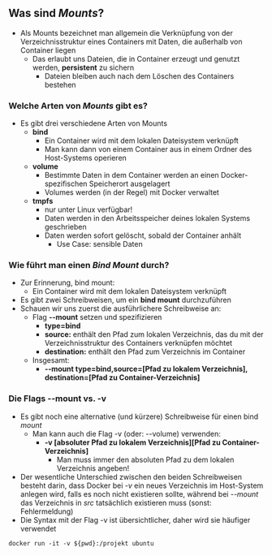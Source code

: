 ## Was sind *Mounts*?

* Als Mounts bezeichnet man allgemein die Verknüpfung von der
Verzeichnisstruktur eines Containers mit Daten, die außerhalb 
von Container liegen
  * Das erlaubt uns Dateien, die in Container erzeugt und genutzt werden,
  **persistent** zu sichern
    * Dateien bleiben auch nach dem Löschen des Containers bestehen


### Welche Arten von *Mounts* gibt es?

* Es gibt drei verschiedene Arten von Mounts
  * **bind**
    * Ein Container wird mit dem lokalen Dateisystem verknüpft
    * Man kann dann von einem Container aus in einem Ordner des Host-Systems operieren
  * **volume**
    * Bestimmte Daten in dem Container werden an einen Docker-spezifischen Speicherort ausgelagert
    * Volumes werden (in der Regel) mit Docker verwaltet
  * **tmpfs**
    * nur unter Linux verfügbar!
    * Daten werden in den Arbeitsspeicher deines lokalen Systems geschrieben
    * Daten werden sofort gelöscht, sobald der Container anhält
      * Use Case: sensible Daten


### Wie führt man einen *Bind Mount* durch?

* Zur Erinnerung, bind mount:
  * Ein Container wird mit dem lokalen Dateisystem verknüpft
* Es gibt zwei Schreibweisen, um ein **bind mount** durchzuführen
* Schauen wir uns zuerst die ausführlichere Schreibweise an:
  * Flag **--mount** setzen und spezifizieren
    * **type=bind**
    * **source:** enthält den Pfad zum lokalen Verzeichnis, das du mit der 
    Verzeichnisstruktur des Containers verknüpfen möchtet
    * **destination:** enthält den Pfad zum Verzeichnis im Container
  * Insgesamt:
    * **--mount type=bind,source=[Pfad zu lokalem Verzeichnis], destination=[Pfad zu Container-Verzeichnis]**

### Die Flags --mount vs. -v

* Es gibt noch eine alternative (und kürzere) Schreibweise für einen bind *mount*
  * Man kann auch die Flag -v (oder: --volume) verwenden:
    * **-v [absoluter Pfad zu lokalem Verzeichnis][Pfad zu Container-Verzeichnis]**
      * Man muss immer den absoluten Pfad zu dem lokalen Verzeichnis angeben!
* Der wesentliche Unterschied zwischen den beiden Schreibweisen besteht darin, dass Docker bei *-v*
ein neues Verzeichnis im Host-System anlegen wird, falls es noch nicht existieren sollte, während
bei *--mount* das Verzeichnis in *src* tatsächlich existieren muss (sonst: Fehlermeldung)
* Die Syntax mit der Flag -v ist übersichtlicher, daher wird sie häufiger verwendet

```
docker run -it -v ${pwd}:/projekt ubuntu
```